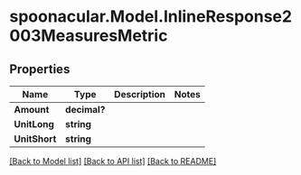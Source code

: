 # spoonacular.Model.InlineResponse2003MeasuresMetric
## Properties

Name | Type | Description | Notes
------------ | ------------- | ------------- | -------------
**Amount** | **decimal?** |  | 
**UnitLong** | **string** |  | 
**UnitShort** | **string** |  | 

[[Back to Model list]](../README.md#documentation-for-models) [[Back to API list]](../README.md#documentation-for-api-endpoints) [[Back to README]](../README.md)

